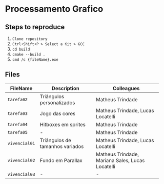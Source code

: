 # Processamento Grafico

## Steps to reproduce

1. `Clone repository`
2. `Ctrl+Shift+P > Select a Kit > GCC`
4. `cd build`
5. `cmake --build .`
6. `cmd /c {fileName}.exe`

## Files
| FileName       | Description                     | Colleagues                                         |
|----------------|---------------------------------|----------------------------------------------------|
| `tarefa02`     | Triângulos personalizados       | Matheus Trindade                                   |
| `tarefa03`     | Jogo das cores                  | Matheus Trindade, Lucas Locatelli                  |
| `tarefa04`     | Hitboxes em sprites             | Matheus Trindade                                   |
| `tarefa05`     | -                               | Matheus Trindade                                   |
| `vivencial01`  | Triângulos de tamanhos variados | Matheus Trindade, Lucas Locatelli                  |
| `vivencial02`  | Fundo em Parallax               | Matheus Trindade, Mariana Sales, Lucas Locatelli   |
| `vivencial03`  | -                               | -                                                  |